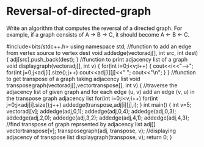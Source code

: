 # Reversal-of-directed-graph
Write an algorithm that computes the reversal of a directed graph. For example, if a graph consists of A -> B -> C, it should become A &lt;- B &lt;- C.

#include<bits/stdc++.h>
using namespace std;
//function to add an edge from vertex source to vertex dest
void addedge(vector<int>adj[], int src, int dest)
{
	adj[src].push_back(dest);
}
//function to print adjacency list of a graph
void displaygraph(vector<int>adj[], int v)
{
	for(int i=0;i<v;i++)
	{
		cout<<i<<"-->";
		for(int j=0;j<adj[i].size();j++)
			cout<<adj[i][j]<<" ";
		cout<<"\n";
	}
}
//function to get transpose of a graph taking adjacency list
void transposegraph(vector<int>adj[],vector<int>transpose[], int v)
{
	//traverse the adjacency list of given graph and for each edge (u, v) add an edge (v, u) in the transpose graph adjacency list 
	for(int i=0;i<v;i++)
		for(int j=0;j<adj[i].size();j++)
			addedge(transpose,adj[i][j],i);
}
int main()
{
	int v=5;
	vector<int>adj[v];
	addedge(adj,0,1);
	addedge(adj,0,4);
	addedge(adj,0,3);
	addedge(adj,2,0);
	addedge(adj,3,2);
	addedge(adj,4,1);
	addedge(adj,4,3);
	//find transpose of graph reprsented by adjacency list adj[]
	vector<int>transpose[v];
	transposegraph(adj, transpose, v);
	//displaying adjacency of transpose list
	displaygraph(transpose, v);
	return 0;
}
	
